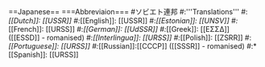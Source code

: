 ==Japanese==
===Abbreviaion===
#ソビエト連邦
#:'''Translations'''
#:*[[Dutch]]: [[USSR]]
#:*[[English]]: [[USSR]]
#:*[[Estonian]]: [[UNSV]]
#:*[[French]]: [[URSS]]
#:*[[German]]: [[UdSSR]]
#:*[[Greek]]: [[ΕΣΣΔ]] ([[ESSD]] - romanised)
#:*[[Interlingua]]: [[URSS]]
#:*[[Polish]]: [[ZSRR]]
#:*[[Portuguese]]: [[URSS]]
#:*[[Russian]]:[[CCCP]] ([[SSSR]] - romanised)
#:*[[Spanish]]: [[URSS]]